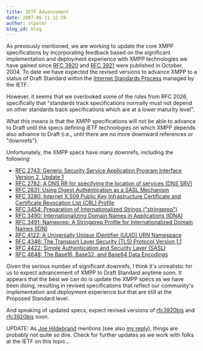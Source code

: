 ```yaml
---
title: IETF Advancement
date: 2007-06-11 12:59
author: stpeter
blog_id: blog
---
```


As previously mentioned, we are working to update the core XMPP specifications by incorporating feedback based on the significant implementation and deployment experience with XMPP technologies we have gained since [RFC 3920](http://www.ietf.org/rfc/rfc3920.txt) and [RFC 3921](http://www.ietf.org/rfc/rfc3921.txt) were published in October, 2004. To date we have expected the revised versions to advance XMPP to a status of Draft Standard within the [Internet Standards Process](http://www.ietf.org/rfc/rfc2026.txt) managed by the IETF.

However, it seems that we overlooked some of the rules from RFC 2026, specifically that "standards track specifications normally must not depend on other standards track specifications which are at a lower maturity level".

What this means is that the XMPP specifications will not be able to advance to Draft until the specs defining IETF technologies on which XMPP depends also advance to Draft (i.e., until there are no more downward references or "downrefs").

Unfortunately, the XMPP specs have many downrefs, including the following:

-   [RFC 2743: Generic Security Service Application Program Interface Version 2, Update 1](http://www.ietf.org/rfc/rfc2743.txt)
-   [RFC 2782: A DNS RR for specifying the location of services (DNS SRV)](http://www.ietf.org/rfc/rfc2782.txt)
-   [RFC 2831: Using Digest Authentication as a SASL Mechanism](http://www.ietf.org/rfc/rfc2831.txt)
-   [RFC 3280: Internet X.509 Public Key Infrastructure Certificate and Certificate Revocation List (CRL) Profile](http://www.ietf.org/rfc/rfc3280.txt)
-   [RFC 3454: Preparation of Internationalized Strings ("stringprep")](http://www.ietf.org/rfc/rfc3454.txt)
-   [RFC 3490: Internationalizing Domain Names in Applications (IDNA)](http://www.ietf.org/rfc/rfc3490.txt)
-   [RFC 3491: Nameprep: A Stringprep Profile for Internationalized Domain Names (IDN)](http://www.ietf.org/rfc/rfc3491.txt)
-   [RFC 4122: A Universally Unique IDentifier (UUID) URN Namespace](http://www.ietf.org/rfc/rfc4122.txt)
-   [RFC 4346: The Transport Layer Security (TLS) Protocol Version 1.1](http://www.ietf.org/rfc/rfc4346.txt)
-   [RFC 4422: Simple Authentication and Security Layer (SASL)](http://www.ietf.org/rfc/rfc4422.txt)
-   [RFC 4648: The Base16, Base32, and Base64 Data Encodings](http://www.ietf.org/rfc/rfc4648.txt)

Given the serious number of significant downrefs, I think it's unrealistic for us to expect advancement of XMPP to Draft Standard anytime soon. It appears that the best we can do is update the XMPP specs as we have been doing, resulting in revised specifications that reflect our community's implementation and deployment experience but that are still at the Proposed Standard level.

And speaking of updated specs, expect revised versions of [rfc3920bis](https://xmpp.org/internet-drafts/draft-saintandre-rfc3920bis-02.html) and [rfc3920bis](https://xmpp.org/internet-drafts/draft-saintandre-rfc3921bis-02.html) soon.

UPDATE: As [Joe Hildebrand](http://arch.jabber.com/2007/06/11/ietf-process/) mentions (see also [my reply](http://stpeter.im/?p=1920)), things are probably not quite so dire. Check for further updates as we work with folks at the IETF on this topic...
